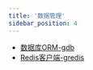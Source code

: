 ```yaml
---
title: '数据管理'
sidebar_position: 4
---
```


- [数据库ORM-gdb](output/goframe-v2.3-md/组件列表/数据管理/数据库ORM-gdb)
- [Redis客户端-gredis](output/goframe-v2.3-md/组件列表/数据管理/Redis客户端-gredis)